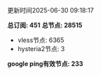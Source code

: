 更新时间2025-06-30 09:18:17

**总订阅: 451**
**总节点: 28515**
- vless节点: 6365
- hysteria2节点: 3

**google ping有效节点: 233**
